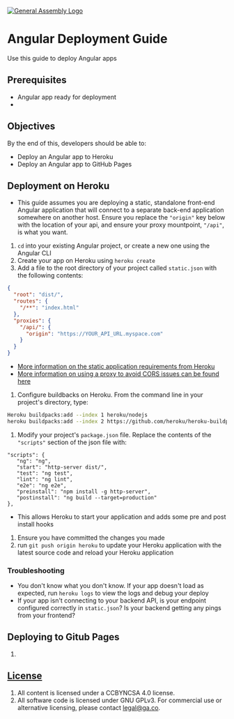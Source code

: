 [![General Assembly Logo](https://camo.githubusercontent.com/1a91b05b8f4d44b5bbfb83abac2b0996d8e26c92/687474703a2f2f692e696d6775722e636f6d2f6b6538555354712e706e67)](https://generalassemb.ly/education/web-development-immersive)

# Angular Deployment Guide 

Use this guide to deploy Angular apps

## Prerequisites

-   Angular app ready for deployment
-   
    

## Objectives

By the end of this, developers should be able to:

- Deploy an Angular app to Heroku   
- Deploy an Angular app to GitHub Pages

## Deployment on Heroku
- This guide assumes you are deploying a static, standalone front-end Angular application that will connect to a separate back-end application somewhere on another host. Ensure you replace the `"origin"` key below with the location of your api, and ensure your proxy mountpoint, `"/api"`, is what you want.
1. `cd` into your existing Angular project, or create a new one using the Angular CLI
1. Create your app on Heroku using `heroku create`
1. Add a file to the root directory of your project called `static.json` with the following contents:
```JSON
{
  "root": "dist/",
  "routes": {
    "/**": "index.html"
  },
  "proxies": {
    "/api/": {
      "origin": "https://YOUR_API_URL.myspace.com"
    }
  }
}
```
- [More information on the static application requirements from Heroku](https://github.com/heroku/heroku-buildpack-static)
- [More information on using a proxy to avoid CORS issues can be found here](https://m.alphasights.com/using-nginx-on-heroku-to-serve-single-page-apps-and-avoid-cors-5d013b171a45)
1. Configure buildbacks on Heroku. From the command line in your project's directory, type:
```BASH
Heroku buildpacks:add --index 1 heroku/nodejs
heroku buildpacks:add --index 2 https://github.com/heroku/heroku-buildpack-static.git
```
1. Modify your project's `package.json` file. Replace the contents of the `"scripts"` section of the json file with:
```
"scripts": {
   "ng": "ng",
   "start": "http-server dist/",
   "test": "ng test",
   "lint": "ng lint",
   "e2e": "ng e2e",
   "preinstall": "npm install -g http-server",
   "postinstall": "ng build --target=production"
},
```
- This allows Heroku to start your application and adds some pre and post install hooks
1. Ensure you have committed the changes you made
1. run `git push origin heroku` to update your Heroku application with the latest source code and reload your Heroku application
### Troubleshooting
- You don't know what you don't know. If your app doesn't load as expected, run `heroku logs` to view the logs and debug your deploy
- If your app isn't connecting to your backend API, is your endpoint configured correctly in `static.json`? Is your backend getting any pings from your frontend?

## Deploying to Gitub Pages
1.
## [License](LICENSE)

1.  All content is licensed under a CC­BY­NC­SA 4.0 license.
1.  All software code is licensed under GNU GPLv3. For commercial use or
    alternative licensing, please contact legal@ga.co.
